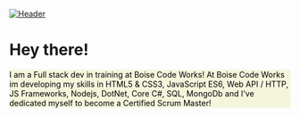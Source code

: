 [![Header](https://www.planetware.com/wpimages/2019/12/idaho-in-pictures-beautiful-places-to-photograph-sawtooth-scenic-byway.jpg "Header")](https://some-url.dev/)


<h1>Hey there!</h1>
<div style="background-color:beige; color: black; text-align-center " >
<p>I am a Full stack dev in training at Boise Code Works!  At Boise Code Works im developing my skills in HTML5 & CSS3, JavaScript ES6, Web API / HTTP, JS Frameworks, Nodejs, DotNet, Core C#, SQL, MongoDb and I've dedicated myself to become a Certified Scrum Master!</p> 
</div>

<!--
**wyattDockstader/wyattDockstader** is a ✨ _special_ ✨ repository because its `README.md` (this file) appears on your GitHub profile.

Here are some ideas to get you started:

- 🔭 I’m currently working on ...
- 🌱 I’m currently learning ...
- 👯 I’m looking to collaborate on ...
- 🤔 I’m looking for help with ...
- 💬 Ask me about ...
- 📫 How to reach me: ...
- 😄 Pronouns: ...
- ⚡ Fun fact: ...
-->
